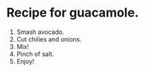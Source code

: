 # Recipe for guacamole.

1. Smash avocado.
2. Cut chilies and onions.
3. Mix!
4. Pinch of salt.
5. Enjoy!
